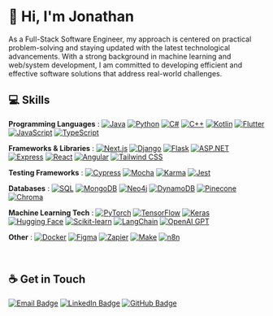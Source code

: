 

# 👋 Hi, I'm Jonathan

As a Full-Stack Software Engineer, my approach is centered on practical problem-solving and staying updated with the latest technological advancements. With a strong background in machine learning and web/system development, I am committed to developing efficient and effective software solutions that address real-world challenges.

## 💻 Skills

**Programming Languages** :
[![Java](https://img.shields.io/badge/Java-007396?style=flat&logo=openjdk&logoColor=white)](https://www.java.com/)
[![Python](https://img.shields.io/badge/Python-3776AB?style=flat&logo=python&logoColor=white)](https://www.python.org/)
[![C#](https://img.shields.io/badge/C%23-239120?style=flat&logo=.net&logoColor=white)](https://docs.microsoft.com/en-us/dotnet/csharp/)
[![C++](https://img.shields.io/badge/C++-00599C?style=flat&logo=cplusplus&logoColor=white)](https://isocpp.org/)
[![Kotlin](https://img.shields.io/badge/Kotlin-7F52FF?style=flat&logo=kotlin&logoColor=white)](https://kotlinlang.org/)
[![Flutter](https://img.shields.io/badge/Flutter-02569B?style=flat&logo=flutter&logoColor=white)](https://flutter.dev/)
[![JavaScript](https://img.shields.io/badge/JavaScript-F7DF1E?style=flat&logo=javascript&logoColor=black)](https://www.javascript.com/)
[![TypeScript](https://img.shields.io/badge/TypeScript-3178C6?style=flat&logo=typescript&logoColor=white)](https://www.typescriptlang.org/)

**Frameworks & Libraries** :
[![Next.js](https://img.shields.io/badge/Next.js-000000?style=flat&logo=nextdotjs&logoColor=white)](https://nextjs.org/)
[![Django](https://img.shields.io/badge/Django-092E20?style=flat&logo=django&logoColor=white)](https://www.djangoproject.com/)
[![Flask](https://img.shields.io/badge/Flask-000000?style=flat&logo=flask&logoColor=white)](https://palletsprojects.com/p/flask/)
[![ASP.NET](https://img.shields.io/badge/ASP.NET-512BD4?style=flat&logo=dotnet&logoColor=white)](https://dotnet.microsoft.com/apps/aspnet)
[![Express](https://img.shields.io/badge/Express-000000?style=flat&logo=express&logoColor=white)](https://expressjs.com/)
[![React](https://img.shields.io/badge/React-61DAFB?style=flat&logo=react&logoColor=black)](https://reactjs.org/)
[![Angular](https://img.shields.io/badge/Angular-DD0031?style=flat&logo=angular&logoColor=white)](https://angular.io/)
[![Tailwind CSS](https://img.shields.io/badge/Tailwind_CSS-38B2AC?style=flat&logo=tailwindcss&logoColor=white)](https://tailwindcss.com/)

**Testing Frameworks** :
[![Cypress](https://img.shields.io/badge/Cypress-17202C?style=flat&logo=cypress&logoColor=white)](https://www.cypress.io/)
[![Mocha](https://img.shields.io/badge/Mocha-8D6748?style=flat&logo=mocha&logoColor=white)](https://mochajs.org/)
[![Karma](https://img.shields.io/badge/Karma-DC143C?style=flat&logo=karma&logoColor=white)](https://karma-runner.github.io/)
[![Jest](https://img.shields.io/badge/Jest-C21325?style=flat&logo=jest&logoColor=white)](https://jestjs.io/)

**Databases** :
[![SQL](https://img.shields.io/badge/SQL-4479A1?style=flat&logo=mysql&logoColor=white)](https://www.mysql.com/)
[![MongoDB](https://img.shields.io/badge/MongoDB-47A248?style=flat&logo=mongodb&logoColor=white)](https://www.mongodb.com/)
[![Neo4j](https://img.shields.io/badge/Neo4j-008CC1?style=flat&logo=neo4j&logoColor=white)](https://neo4j.com/)
[![DynamoDB](https://img.shields.io/badge/DynamoDB-4053D6?style=flat&logo=amazondynamodb&logoColor=white)](https://aws.amazon.com/dynamodb/)
[![Pinecone](https://img.shields.io/badge/Pinecone-5E5C5C?style=flat&logo=pinecone&logoColor=white)](https://www.pinecone.io/)
[![Chroma](https://img.shields.io/badge/Chroma-FF4500?style=flat&logo=chromadb&logoColor=white)](https://www.chromadb.com/)

**Machine Learning Tech** :
[![PyTorch](https://img.shields.io/badge/PyTorch-EE4C2C?style=flat&logo=pytorch&logoColor=white)](https://pytorch.org/)
[![TensorFlow](https://img.shields.io/badge/TensorFlow-FF6F00?style=flat&logo=tensorflow&logoColor=white)](https://www.tensorflow.org/)
[![Keras](https://img.shields.io/badge/Keras-D00000?style=flat&logo=keras&logoColor=white)](https://keras.io/)
[![Hugging Face](https://img.shields.io/badge/Hugging%20Face-F9AB00?style=flat&logo=huggingface&logoColor=white)](https://huggingface.co/)
[![Scikit-learn](https://img.shields.io/badge/Scikit--learn-F7931E?style=flat&logo=scikit-learn&logoColor=white)](https://scikit-learn.org/)
[![LangChain](https://img.shields.io/badge/LangChain-FA7343?style=flat&logo=ai&logoColor=white)](https://langchain.dev/)
[![OpenAI GPT](https://img.shields.io/badge/OpenAI%20GPT-412991?style=flat&logo=openai&logoColor=white)](https://openai.com/gpt-3/)

**Other** :
[![Docker](https://img.shields.io/badge/Docker-2496ED?style=flat&logo=docker&logoColor=white)](https://www.docker.com/)
[![Figma](https://img.shields.io/badge/Figma-F24E1E?style=flat&logo=figma&logoColor=white)](https://www.figma.com/)
[![Zapier](https://img.shields.io/badge/Zapier-FF4A00?style=flat&logo=zapier&logoColor=white)](https://zapier.com/)
[![Make](https://img.shields.io/badge/Make-1F8ACB?style=flat&logo=make&logoColor=white)](https://www.make.com/)
[![n8n](https://img.shields.io/badge/n8n-00C7B7?style=flat&logo=n8n&logoColor=white)](https://n8n.io/)

<br/>


## ☕ Get in Touch
[![Email Badge](https://img.shields.io/badge/Email-red?style=flat&logo=gmail&logoColor=white)](mailto:jonathanhaddadofficial@gmail.com)
[![LinkedIn Badge](https://img.shields.io/badge/LinkedIn-blue?style=flat&logo=Linkedin&logoColor=white&link=https://linkedin.com/in/JonathanHaddad)](https://www.linkedin.com/in/jonathan-h-217299250/)
[![GitHub Badge](https://img.shields.io/badge/Jonathan%20H.-brightgreen?style=social&logo=github)](https://github.com/jonathan-githubofficial)

